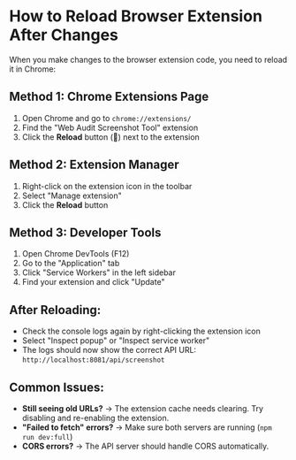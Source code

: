 # How to Reload Browser Extension After Changes

When you make changes to the browser extension code, you need to reload it in Chrome:

## Method 1: Chrome Extensions Page
1. Open Chrome and go to `chrome://extensions/`
2. Find the "Web Audit Screenshot Tool" extension
3. Click the **Reload** button (🔄) next to the extension

## Method 2: Extension Manager
1. Right-click on the extension icon in the toolbar
2. Select "Manage extension"
3. Click the **Reload** button

## Method 3: Developer Tools
1. Open Chrome DevTools (F12)
2. Go to the "Application" tab
3. Click "Service Workers" in the left sidebar
4. Find your extension and click "Update"

## After Reloading:
- Check the console logs again by right-clicking the extension icon
- Select "Inspect popup" or "Inspect service worker"
- The logs should now show the correct API URL: `http://localhost:8081/api/screenshot`

## Common Issues:
- **Still seeing old URLs?** → The extension cache needs clearing. Try disabling and re-enabling the extension.
- **"Failed to fetch" errors?** → Make sure both servers are running (`npm run dev:full`)
- **CORS errors?** → The API server should handle CORS automatically.
